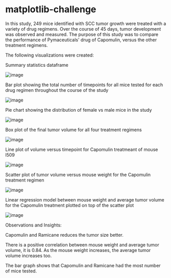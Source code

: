 # matplotlib-challenge
In this study, 249 mice identified with SCC tumor growth were treated with a variety of drug regimens. Over the course of 45 days, tumor development was observed and measured. 
The purpose of this study was to compare the performance of Pymaceuticals' drug of Capomulin, versus the other treatment regimens.

The following visualizations were created:

Summary statistics dataframe

![image](https://github.com/deepikarapeti43/matplotlib-challenge/assets/127686390/5b36d0b6-a05f-429f-bb48-0b04adfce6b6)

Bar plot showing the total number of timepoints for all mice tested for each drug regimen throughout the course of the study

![image](https://github.com/deepikarapeti43/matplotlib-challenge/assets/127686390/f59b6c19-7581-46f0-92cb-86b942bdd4b5)

Pie chart showing the distribution of female vs male mice in the study

![image](https://github.com/deepikarapeti43/matplotlib-challenge/assets/127686390/5e656141-7dca-4899-8aa8-a3bc154949a5)

Box plot of the final tumor volume for all four treatment regimens

![image](https://github.com/deepikarapeti43/matplotlib-challenge/assets/127686390/ec8d25da-3133-4b60-bb2e-dc17dc168795)

Line plot of volume versus timepoint for Capomulin treatmeant of mouse l509

![image](https://github.com/deepikarapeti43/matplotlib-challenge/assets/127686390/bae63633-d4c4-42e4-b300-7d183c4b182f)

Scatter plot of tumor volume versus mouse weight for the Capomulin treatment regimen

![image](https://github.com/deepikarapeti43/matplotlib-challenge/assets/127686390/7f360554-a699-47ad-9ef0-b28b62a9763c)

Linear regression model between mouse weight and average tumor volume for the Capomulin treatment plotted on top of the scatter plot

![image](https://github.com/deepikarapeti43/matplotlib-challenge/assets/127686390/df681c4a-8e1e-480d-8cba-86674b576637)

Observations and Insights:

Capomulin and Ramicane reduces the tumor size better.

There is a positive correlation between mouse weight and average tumor volume, it is 0.84. As the mouse weight increases, the average tumor volume increases too.

The bar graph shows that Capomulin and Ramicane had the most number of mice tested.




